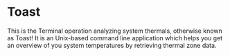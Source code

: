 # Toast

This is the Terminal operation analyzing system thermals, otherwise known as Toast! It is an Unix-based command line application which helps you get an overview of you system temperatures by retrieving thermal zone data.
